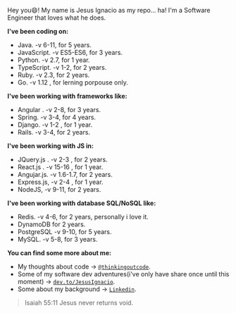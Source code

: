 Hey you😄! My name is Jesus Ignacio as my repo... ha! I'm a Software Engineer that loves what he does.

**I've been coding on:**
- Java. -v 6-11, for 5 years.
- JavaScript. -v ES5-ES6, for 3 years.
- Python. -v 2.7, for 1 year.
- TypeScript. -v 1-2, for 2 years.
- Ruby. -v 2.3, for 2 years.
- Go. -v 1.12 , for lerning porpouse only.

**I've been working with frameworks like:**
- Angular . -v 2-8, for 3 years.
- Spring. -v 3-4, for 4 years.
- Django. -v 1-2 , for 1 year.
- Rails. -v 3-4, for 2 years.

**I've been working with JS in:**
- JQuery.js . -v 2-3 , for 2 years.
- React.js . -v 15-16 , for 1 year.
- Angujar.js. -v 1.6-1.7, for 2 years.
- Express.js, -v 2-4 , for 1 year.
- NodeJS, -v 9-11, for 2 years.

**I've been working with database SQL/NoSQL like:**
- Redis. -v 4-6, for 2 years, personally i love it.
- DynamoDB for 2 years.
- PostgreSQL -v 9-10, for 5 years.
- MySQL. -v 5-8, for 3 years.


**You can find some more about me:**
- My thoughts about code -> <a href="https://twitter.com/thinkingoutcode" target="_blank">`@thinkingoutcode`</a>.
- Some of my software dev adventures(i've only have share once until this moment) -> <a href="http://dev.to/JesusIgnacio" target="_blank">`dev.to/JesusIgnacio`</a>.
- Some about my background -> <a href="https://www.linkedin.com/in/jesuscastillobarraez/" target="_blank">`Linkedin`</a>.

> Isaiah 55:11
> Jesus never returns void.
 <!--
**JesusIgnacio/JesusIgnacio** is a ✨ _special_ ✨ repository because its `README.md` (this file) appears on your GitHub profile.

Here are some ideas to get you started:

- 🔭 I’m currently working on ...
- 🌱 I’m currently learning ...
- 👯 I’m looking to collaborate on ...
- 🤔 I’m looking for help with ...
- 💬 Ask me about ...
- 📫 How to reach me: ...
- 😄 Pronouns: ...
- ⚡ Fun fact: ...
-->
